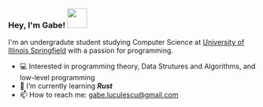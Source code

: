 ### Hey, I'm Gabe! <img src="https://media.giphy.com/media/SScTyz7dQ0Gf7c9dZ9/giphy.gif" width="40" height="40"/>


I'm an undergradute student studying Computer Science at [University of Illinois Springfield](https://www.uis.edu/) with a passion for programming.

- :computer: Interested in programming theory, Data Strutures and Algorithms, and low-level programming
- 🌱 I’m currently learning ***Rust*** 
- 📫 How to reach me: gabe.luculescu@gmail.com

